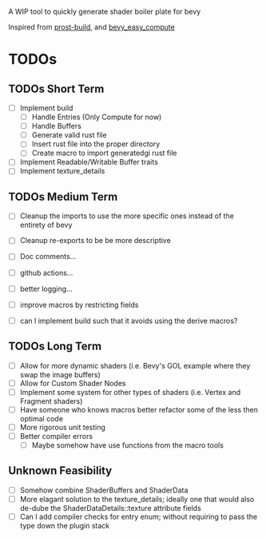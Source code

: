 A WIP tool to quickly generate shader boiler plate for bevy

Inspired from [prost-build](https://github.com/tokio-rs/prost), and [bevy_easy_compute](https://github.com/AnthonyTornetta/bevy_easy_compute)

# TODOs
## TODOs Short Term
- [ ] Implement build
    - [ ] Handle Entries (Only Compute for now)
    - [ ] Handle Buffers
    - [ ] Generate valid rust file
    - [ ] Insert rust file into the proper directory
    - [ ] Create macro to import generatedgi rust file
- [ ] Implement Readable/Writable Buffer traits
- [ ] Implement texture_details

## TODOs Medium Term
- [ ] Cleanup the imports to use the more specific ones instead of the entirety of bevy
- [ ] Cleanup re-exports to be be more descriptive
- [ ] Doc comments...
- [ ] github actions...
- [ ] better logging...
- [ ] improve macros by restricting fields 
- [ ] can I implement build such that it avoids using the derive macros?
  

## TODOs Long Term
- [ ] Allow for more dynamic shaders (i.e. Bevy's GOL example where they swap the image buffers)
- [ ] Allow for Custom Shader Nodes
- [ ] Implement some system for other types of shaders (i.e. Vertex and Fragment shaders)
- [ ] Have someone who knows macros better refactor some of the less then optimal code
- [ ] More rigorous unit testing
- [ ] Better compiler errors
    - [ ] Maybe somehow have use functions from the macro tools 

## Unknown Feasibility
- [ ] Somehow combine ShaderBuffers and ShaderData
- [ ] More elagant solution to the texture_details; ideally one that would also de-dube the ShaderDataDetails::texture attribute fields
- [ ] Can I add compiler checks for entry enum; without requiring to pass the type down the plugin stack